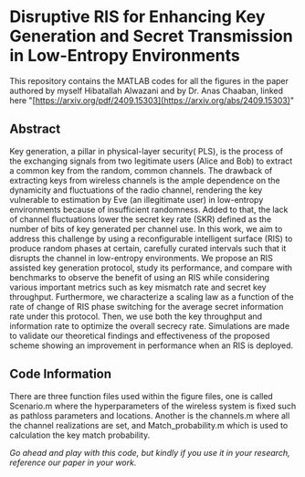 # Disruptive RIS for Enhancing Key Generation and Secret Transmission in Low-Entropy Environments
This repository contains the MATLAB codes for all the figures in the paper authored by myself Hibatallah Alwazani and by Dr. Anas Chaaban, linked here "[https://arxiv.org/pdf/2409.15303](https://arxiv.org/abs/2409.15303)"

## Abstract
Key generation, a pillar in physical-layer security( PLS), is the process of the exchanging signals from two legitimate users (Alice and Bob) to extract a common key from the random, common channels. The drawback of extracting
keys from wireless channels is the ample dependence on the dynamicity and fluctuations of the radio channel, rendering the key vulnerable to estimation by Eve (an illegitimate user) in low-entropy environments because of insufficient randomness. Added to that, the lack of channel fluctuations lower the secret key rate (SKR) defined as the number of bits of key generated per channel use. In this work, we aim to address this challenge by using a reconfigurable intelligent surface (RIS) to produce random phases at certain, carefully curated intervals such that it disrupts the channel in low-entropy environments. We propose an RIS assisted key generation protocol, study its performance, and compare with benchmarks to observe the benefit of using an RIS while considering various important metrics such as key mismatch rate and secret key throughput. Furthermore, we characterize a scaling law as a function of the rate of change of RIS phase switching for the average secret information rate under this protocol. Then, we use both the key throughput and information rate to optimize the overall secrecy rate. Simulations are made to validate our theoretical findings and effectiveness of the proposed scheme showing an improvement in performance when an RIS is deployed.

## Code Information
There are three function files used within the figure files, one is called Scenario.m where the hyperparameters of the wireless system is fixed such as pathloss parameters and locations. Another is the channels.m where all the channel realizations are set, and Match_probability.m which is used to calculation the key match probability.



*Go ahead and play with this code, but kindly if you use it in your research, reference our paper in your work.*
